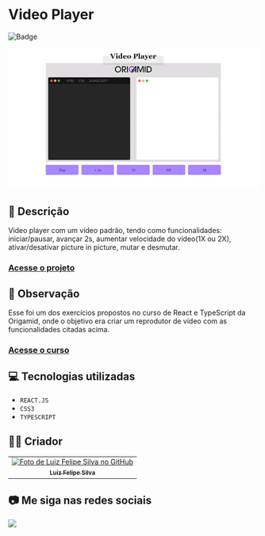 # Video Player

![Badge](http://img.shields.io/static/v1?label=STATUS&message=CONCLUIDO&color=GREEN&style=for-the-badge)

<img src="https://github.com/luizfelipe9627/video-player-origamid/blob/main/src/assets/apresentacao.gif" alt="Apresentação">

## 📄 Descrição

Video player com um vídeo padrão, tendo como funcionalidades: iniciar/pausar, avançar 2s, aumentar velocidade do vídeo(1X ou 2X), ativar/desativar picture in picture, mutar e desmutar.

### <a href="https://luizfelipe9627-video-player-origamid.netlify.app">Acesse o projeto</a>

## 📑 Observação

Esse foi um dos exercícios propostos no curso de React e TypeScript da Origamid, onde o objetivo era criar um reprodutor de vídeo com as funcionalidades citadas acima.

### <a href="https://www.origamid.com/curso/typescript-para-iniciantes">Acesse o curso</a>

## 💻 Tecnologias utilizadas

- `REACT.JS`
- `CSS3`
- `TYPESCRIPT`

## 🧑‍💻 Criador

<table>
  <tr>
    <td align="center">
      <a href="https://github.com/luizfelipe9627">
        <img src="https://github.com/luizfelipe9627.png" width="100px;" alt="Foto de Luiz Felipe Silva no GitHub"/><br>
        <sub>
          <b>Luiz Felipe Silva</b>
        </sub>
      </a>
    </td>
  </tr>
</table>

## 📷 Me siga nas redes sociais<br>

<p align="left">
  <a href="https://www.linkedin.com/in/luizfelipe9627/" target="_blank"><img src="https://img.shields.io/badge/-LinkedIn-%230077B5?style=for-the-badge&logo=linkedin&logoColor=white"></a>
</p>
